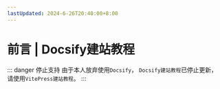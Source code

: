 ```yaml
---
lastUpdated: 2024-6-26T20:40:00+8:00
---
```


# 前言 | Docsify建站教程

::: danger 停止支持
由于本人放弃使用```Docsify```，
```Docsify建站教程```已停止更新，
请使用```VitePress建站教程```。
:::